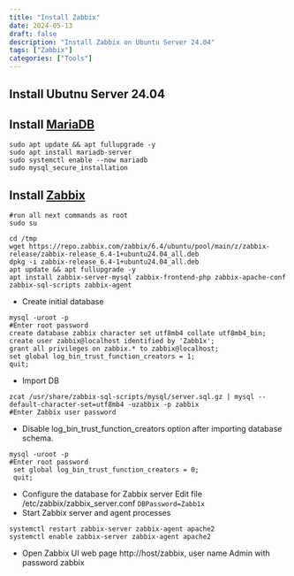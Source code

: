```yaml
---
title: "Install Zabbix"
date: 2024-05-13
draft: false
description: "Install Zabbix on Ubuntu Server 24.04"
tags: ["Zabbix"]
categories: ["Tools"]
---
```


## Install Ubutnu Server 24.04
## Install [MariaDB](https://linuxsecurity.com/howtos/secure-my-webserver/installing-securing-mariadb)
```shell 
sudo apt update && apt fullupgrade -y
sudo apt install mariadb-server
sudo systemctl enable --now mariadb
sudo mysql_secure_installation
```

## Install [Zabbix](https://www.zabbix.com/download?zabbix=6.4&os_distribution=ubuntu&os_version=24.04&components=server_frontend_agent&db=mysql&ws=apache)
```shell
#run all next commands as root
sudo su
```
```shell
cd /tmp
wget https://repo.zabbix.com/zabbix/6.4/ubuntu/pool/main/z/zabbix-release/zabbix-release_6.4-1+ubuntu24.04_all.deb
dpkg -i zabbix-release_6.4-1+ubuntu24.04_all.deb
apt update && apt fullupgrade -y
apt install zabbix-server-mysql zabbix-frontend-php zabbix-apache-conf zabbix-sql-scripts zabbix-agent
```
- Create initial database 
```shell
mysql -uroot -p
#Enter root password
create database zabbix character set utf8mb4 collate utf8mb4_bin;
create user zabbix@localhost identified by 'Zabb1x';
grant all privileges on zabbix.* to zabbix@localhost;
set global log_bin_trust_function_creators = 1;
quit;
```
- Import DB 
```shell
zcat /usr/share/zabbix-sql-scripts/mysql/server.sql.gz | mysql --default-character-set=utf8mb4 -uzabbix -p zabbix
#Enter Zabbix user password
```
- Disable log_bin_trust_function_creators option after importing database schema.
```shell
mysql -uroot -p
#Enter root password
 set global log_bin_trust_function_creators = 0;
 quit;
```
- Configure the database for Zabbix server
Edit file /etc/zabbix/zabbix_server.conf `DBPassword=Zabb1x`
- Start Zabbix server and agent processes
```shell
systemctl restart zabbix-server zabbix-agent apache2
systemctl enable zabbix-server zabbix-agent apache2 
```
- Open Zabbix UI web page http://host/zabbix, user name Admin with password zabbix